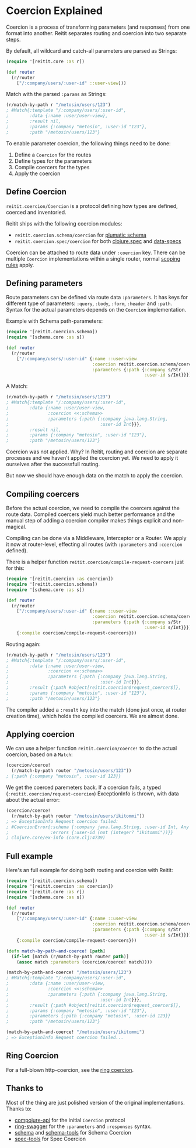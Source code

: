 # Coercion Explained

Coercion is a process of transforming parameters (and responses) from one format into another. Reitit separates routing and coercion into two separate steps.

By default, all wildcard and catch-all parameters are parsed as Strings:

```clj
(require '[reitit.core :as r])

(def router
  (r/router
    ["/:company/users/:user-id" ::user-view]))
```

Match with the parsed `:params` as Strings:

```clj
(r/match-by-path r "/metosin/users/123")
; #Match{:template "/:company/users/:user-id",
;        :data {:name :user/user-view},
;        :result nil,
;        :params {:company "metosin", :user-id "123"},
;        :path "/metosin/users/123"}
```

To enable parameter coercion, the following things need to be done:

1. Define a `Coercion` for the routes
2. Define types for the parameters
3. Compile coercers for the types
4. Apply the coercion

## Define Coercion

`reitit.coercion/Coercion` is a protocol defining how types are defined, coerced and inventoried.

Reitit ships with the following coercion modules:

* `reitit.coercion.schema/coercion` for [plumatic schema](https://github.com/plumatic/schema)
* `reitit.coercion.spec/coercion` for both [clojure.spec](https://clojure.org/about/spec) and [data-specs](https://github.com/metosin/spec-tools#data-specs)

Coercion can be attached to route data under `:coercion` key. There can be multiple `Coercion` implementations within a single router, normal [scoping rules](../basics/route_data.html#nested-route-data) apply.

## Defining parameters

Route parameters can be defined via route data `:parameters`. It has keys for different type of parameters: `:query`, `:body`, `:form`, `:header` and `:path`. Syntax for the actual parameters depends on the `Coercion` implementation.

Example with Schema path-parameters:

```clj
(require '[reitit.coercion.schema])
(require '[schema.core :as s])

(def router
  (r/router
    ["/:company/users/:user-id" {:name ::user-view
                                 :coercion reitit.coercion.schema/coercion
                                 :parameters {:path {:company s/Str
                                                     :user-id s/Int}}}]))
```

A Match:

```clj
(r/match-by-path r "/metosin/users/123")
; #Match{:template "/:company/users/:user-id",
;        :data {:name :user/user-view,
;               :coercion <<:schema>>
;               :parameters {:path {:company java.lang.String,
;                                   :user-id Int}}},
;        :result nil,
;        :params {:company "metosin", :user-id "123"},
;        :path "/metosin/users/123"}
```

Coercion was not applied. Why? In Reitit, routing and coercion are separate processes and we haven't applied the coercion yet. We need to apply it ourselves after the successfull routing.

But now we should have enough data on the match to apply the coercion.

## Compiling coercers

Before the actual coercion, we need to compile the coercers against the route data. Compiled coercers yield much better performance and the manual step of adding a coercion compiler makes things explicit and non-magical.

Compiling can be done via a Middleware, Interceptor or a Router. We apply it now at router-level, effecting all routes (with `:parameters` and `:coercion` defined).

There is a helper function `reitit.coercion/compile-request-coercers` just for this:

```clj
(require '[reitit.coercion :as coercion])
(require '[reitit.coercion.schema])
(require '[schema.core :as s])

(def router
  (r/router
    ["/:company/users/:user-id" {:name ::user-view
                                 :coercion reitit.coercion.schema/coercion
                                 :parameters {:path {:company s/Str
                                                     :user-id s/Int}}}]
    {:compile coercion/compile-request-coercers}))
```

Routing again:

```clj
(r/match-by-path r "/metosin/users/123")
; #Match{:template "/:company/users/:user-id",
;        :data {:name :user/user-view,
;               :coercion <<:schema>>
;               :parameters {:path {:company java.lang.String,
;                                   :user-id Int}}},
;        :result {:path #object[reitit.coercion$request_coercer$]},
;        :params {:company "metosin", :user-id "123"},
;        :path "/metosin/users/123"}
```

The compiler added a `:result` key into the match (done just once, at router creation time), which holds the compiled coercers. We are almost done.

## Applying coercion

We can use a helper function `reitit.coercion/coerce!` to do the actual coercion, based on a `Match`:

```clj
(coercion/coerce!
  (r/match-by-path router "/metosin/users/123"))
; {:path {:company "metosin", :user-id 123}}
```

We get the coerced paremeters back. If a coercion fails, a typed (`:reitit.coercion/request-coercion`) ExceptionInfo is thrown, with data about the actual error:

```clj
(coercion/coerce!
  (r/match-by-path router "/metosin/users/ikitommi"))
; => ExceptionInfo Request coercion failed:
; #CoercionError{:schema {:company java.lang.String, :user-id Int, Any Any},
;                :errors {:user-id (not (integer? "ikitommi"))}}
; clojure.core/ex-info (core.clj:4739)
```

## Full example

Here's an full example for doing both routing and coercion with Reitit:

```clj
(require '[reitit.coercion.schema])
(require '[reitit.coercion :as coercion])
(require '[reitit.core :as r])
(require '[schema.core :as s])

(def router
  (r/router
    ["/:company/users/:user-id" {:name ::user-view
                                 :coercion reitit.coercion.schema/coercion
                                 :parameters {:path {:company s/Str
                                                     :user-id s/Int}}}]
    {:compile coercion/compile-request-coercers}))

(defn match-by-path-and-coerce! [path]
  (if-let [match (r/match-by-path router path)]
    (assoc match :parameters (coercion/coerce! match))))

(match-by-path-and-coerce! "/metosin/users/123")
; #Match{:template "/:company/users/:user-id",
;        :data {:name :user/user-view,
;               :coercion <<:schema>>
;               :parameters {:path {:company java.lang.String,
;                                   :user-id Int}}},
;        :result {:path #object[reitit.coercion$request_coercer$]},
;        :params {:company "metosin", :user-id "123"},
;        :parameters {:path {:company "metosin", :user-id 123}}
;        :path "/metosin/users/123"}

(match-by-path-and-coerce! "/metosin/users/ikitommi")
; => ExceptionInfo Request coercion failed...
```

## Ring Coercion

For a full-blown http-coercion, see the [ring coercion](../ring/coercion.md).

## Thanks to

Most of the thing are just polished version of the original implementations. Thanks to:

* [compojure-api](https://clojars.org/metosin/compojure-api) for the initial `Coercion` protocol
* [ring-swagger](https://github.com/metosin/ring-swagger#more-complete-example) for the `:parameters` and `:responses` syntax.
* [schema](https://github.com/plumatic/schema) and [schema-tools](https://github.com/metosin/schema-tools) for Schema Coercion
* [spec-tools](https://github.com/metosin/spec-tools) for Spec Coercion
